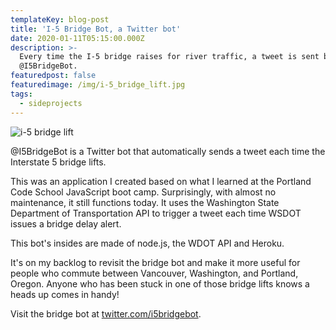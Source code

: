 ```yaml
---
templateKey: blog-post
title: 'I-5 Bridge Bot, a Twitter bot'
date: 2020-01-11T05:15:00.000Z
description: >-
  Every time the I-5 bridge raises for river traffic, a tweet is sent by
  @I5BridgeBot.
featuredpost: false
featuredimage: /img/i-5_bridge_lift.jpg
tags:
  - sideprojects
---
```

![i-5 bridge lift](/img/i-5_bridge_lift.jpg "Interstate 5 Bridge")

@I5BridgeBot is a Twitter bot that automatically sends a tweet each time the Interstate 5 bridge lifts.

This was an application I created based on what I learned at the Portland Code School JavaScript boot camp. Surprisingly, with almost no maintenance, it still functions today. It uses the Washington State Department of Transportation API to trigger a tweet each time WSDOT issues a bridge delay alert.

This bot's insides are made of node.js, the WDOT API and Heroku.

It's on my backlog to revisit the bridge bot and make it more useful for people who commute between Vancouver, Washington, and Portland, Oregon. Anyone who has been stuck in one of those bridge lifts knows a heads up comes in handy!

Visit the bridge bot at [twitter.com/i5bridgebot](https://twitter.com/i5bridgebot).
